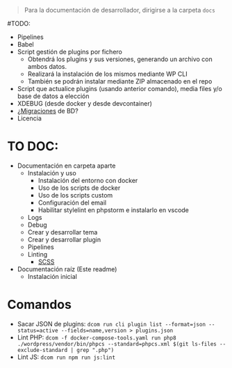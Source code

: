 > Para la documentación de desarrollador, dirigirse a la carpeta `docs`

#TODO:
- Pipelines
- Babel
- Script gestión de plugins por fichero
  - Obtendrá los plugins y sus versiones, generando un archivo con ambos datos.
  - Realizará la instalación de los mismos mediante WP CLI
  - También se podrán instalar mediante ZIP almacenado en el repo
- Script que actualice plugins (usando anterior comando), media files y/o base de datos a elección
- XDEBUG (desde docker y desde devcontainer)
- ¿[Migraciones](https://github.com/cakephp/phinx) de BD?
- Licencia


# TO DOC:
- Documentación en carpeta aparte
    - Instalación y uso
        - Instalación del entorno con docker
        - Uso de los scripts de docker
        - Uso de los scripts custom
        - Configuración del email
        - Habilitar stylelint en phpstorm e instalarlo en vscode
    - Logs
    - Debug
    - Crear y desarrollar tema
    - Crear y desarrollar plugin
    - Pipelines
    - Linting
        - [SCSS](https://stylelint.io/user-guide/rules/list/)
- Documentación raíz (Este readme)
    - Instalación inicial

# Comandos
- Sacar JSON de plugins: `dcom run cli plugin list --format=json --status=active --fields=name,version > plugins.json`
- Lint PHP: `dcom -f docker-compose-tools.yaml run php8 ./wordpress/vendor/bin/phpcs --standard=phpcs.xml $(git ls-files --exclude-standard | grep ".php")`
- Lint JS: `dcom run npm run js:lint`

